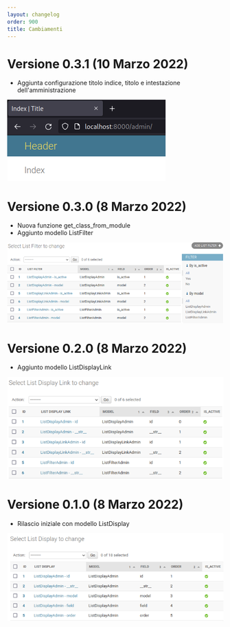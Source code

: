 ```yaml
---
layout: changelog
order: 900
title: Cambiamenti
---
```

# Versione 0.3.1 (10 Marzo 2022)

* Aggiunta configurazione titolo indice, titolo e intestazione dell'amministrazione

![Intestazioni](/resources/django-admin-settings/archive/v0.3.1/italian/headers.png)

# Versione 0.3.0 (8 Marzo 2022)

* Nuova funzione get_class_from_module
* Aggiunto modello ListFilter

![Modello ListFilter](/resources/django-admin-settings/archive/v0.3.0/italian/listfilter.png)

# Versione 0.2.0 (8 Marzo 2022)

* Aggiunto modello ListDisplayLink

![Modello ListDisplayLink](/resources/django-admin-settings/archive/v0.2.0/italian/listdisplaylink.png)

# Versione 0.1.0 (8 Marzo 2022)

* Rilascio iniziale con modello ListDisplay

![Modello ListDisplay](/resources/django-admin-settings/archive/v0.1.0/italian/listdisplay.png)

